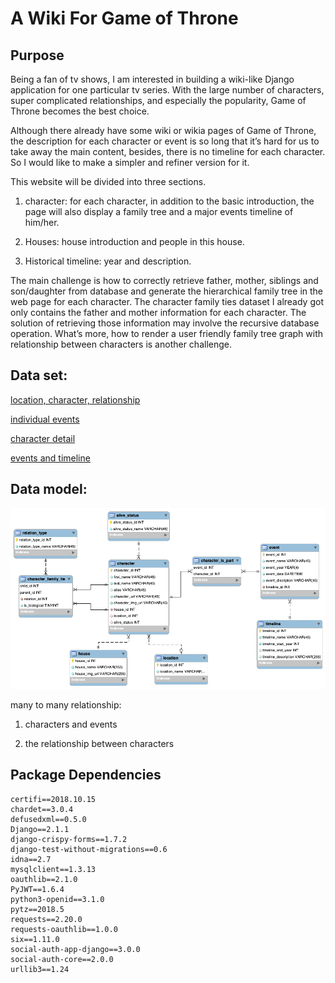 # A Wiki For Game of Throne

## Purpose

Being a fan of tv shows, I am interested in building a wiki-like Django application for one particular tv series. With the large number of characters, super complicated relationships, and especially the popularity, Game of Throne becomes the best choice. 

Although there already have some wiki or wikia pages of Game of Throne, the description for each character or event is so long that it’s hard for us to take away the main content, besides, there is no timeline for each character. So I would like to make a simpler and refiner version for it.

This website will be divided into three sections. 

1. character: for each character, in addition to the basic introduction, the page will also display a family tree and a major events timeline of him/her. 

2. Houses: house introduction and people in this house.

3. Historical timeline: year and description.

The main challenge is how to correctly retrieve father, mother, siblings and son/daughter from database and generate the hierarchical family tree in the web page for each character. The character family ties dataset I already got only contains the father and mother information for each character. The solution of retrieving those information may involve the recursive database operation. What’s more, how to render a user friendly family tree graph with relationship  between characters is another challenge.

## Data set: 

[location, character, relationship](https://github.com/mneedham/neo4j-got/tree/master/data/import)

[individual events](https://docs.google.com/spreadsheets/d/1ZsY3lcDDtTdBWp1Gx6mfkdtZT6-Gk0kdTGeSC_Dj7WM/edit#gid=8)

[character detail](https://github.com/girikuncoro/thrones/blob/master/data/thrones_characters.csv)

[events and timeline](https://awoiaf.westeros.org/index.php/Timeline_of_major_events)

## Data model:

![img](./static/img/data-model.png)

many to many relationship: 

1) characters and events 

2) the relationship between characters

## Package Dependencies

```
certifi==2018.10.15
chardet==3.0.4
defusedxml==0.5.0
Django==2.1.1
django-crispy-forms==1.7.2
django-test-without-migrations==0.6
idna==2.7
mysqlclient==1.3.13
oauthlib==2.1.0
PyJWT==1.6.4
python3-openid==3.1.0
pytz==2018.5
requests==2.20.0
requests-oauthlib==1.0.0
six==1.11.0
social-auth-app-django==3.0.0
social-auth-core==2.0.0
urllib3==1.24
```




